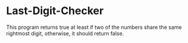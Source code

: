 # Last-Digit-Checker
This program returns true at least if two of the numbers share the same rightmost digit, otherwise, it should return false.
